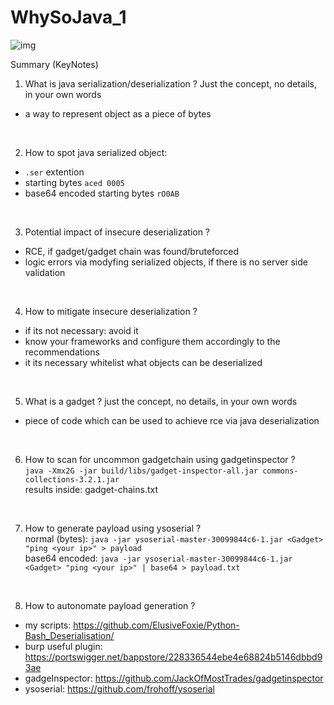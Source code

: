 # WhySoJava_1
![img](https://user-images.githubusercontent.com/44260690/187186386-ecda9b10-9749-47a5-9e91-a9790b4667f8.png)

Summary (KeyNotes)

1. What is java serialization/deserialization ? Just the concept, no details, in your own words
- a way to represent object as a piece of bytes
<br />

2. How to spot java serialized object: 
- `.ser` extention
- starting bytes `aced 0005`
- base64 encoded starting bytes `rO0AB`
<br />

3. Potential impact of insecure deserialization ?
- RCE, if gadget/gadget chain was found/bruteforced
- logic errors via modyfing serialized objects, if there is no server side validation
<br />

4. How to mitigate insecure deserialization ?
- if its not necessary: avoid it
- know your frameworks and configure them accordingly to the recommendations
- it its necessary whitelist what objects can be deserialized
<br />

5. What is a gadget ? just the concept, no details, in your own words
- piece of code which can be used to achieve rce via java deserialization
<br />

6. How to scan for uncommon gadgetchain using gadgetinspector ?\
`java -Xmx2G -jar build/libs/gadget-inspector-all.jar commons-collections-3.2.1.jar`\
results inside: gadget-chains.txt
<br />

7. How to generate payload using ysoserial ? \
normal (bytes):
`java -jar ysoserial-master-30099844c6-1.jar <Gadget> "ping <your ip>" > payload`\
base64 encoded:
`java -jar ysoserial-master-30099844c6-1.jar <Gadget> "ping <your ip>" | base64 > payload.txt`
<br />

8. How to autonomate payload generation ?
- my scripts: https://github.com/ElusiveFoxie/Python-Bash_Deserialisation/
- burp useful plugin: https://portswigger.net/bappstore/228336544ebe4e68824b5146dbbd93ae
- gadgeInspector: https://github.com/JackOfMostTrades/gadgetinspector
- ysoserial: https://github.com/frohoff/ysoserial
